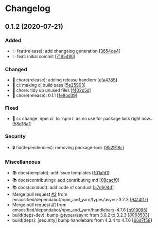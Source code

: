 # Changelog

<a name="0.1.2"></a>
## 0.1.2 (2020-07-21)

### Added

- ✨ feat(release): add changelog generation [[3654de4](https://github.com/emacsified/Tribble-Backend/commit/3654de4c65874da936c2f03a02bcc485d637d242)]
- ✨ feat: initial commit [[7185480](https://github.com/emacsified/Tribble-Backend/commit/7185480b91c36753a8b87fb79ad2f10f65674122)]

### Changed

- 🔧 chore(release): adding release handlers [[efa4785](https://github.com/emacsified/Tribble-Backend/commit/efa47859b5e6d22c853c02b77f09bb8312d7ff6a)]
- 🚨 ci: making ci build pass [[5e25993](https://github.com/emacsified/Tribble-Backend/commit/5e25993e79b8919b371d5ce610ca67a540a5988c)]
- 🔧 chore: tidy up unused files [[f402d5d](https://github.com/emacsified/Tribble-Backend/commit/f402d5d51a063322077454d55ee5561b0bca599b)]
- 🔧 chore(release): 0.1.1 [[1e8bd39](https://github.com/emacsified/Tribble-Backend/commit/1e8bd390e710d1b9c36f8a59f833917ce7d8b030)]

### Fixed

- 💚 ci: change &#x60;npm ci&#x60; to &#x60;npm i&#x60; as no use for package lock right now... [[58d16af](https://github.com/emacsified/Tribble-Backend/commit/58d16afb81deec4ee36ae3017a2803eddc970c24)]

### Security

- 🔒 fix(dependencies): removing package-lock [[952918c](https://github.com/emacsified/Tribble-Backend/commit/952918cf9d5a5694d58fcfb947527d19194ebd7f)]

### Miscellaneous

- 📚 docs(template): add issue templates [[101afd1](https://github.com/emacsified/Tribble-Backend/commit/101afd1795302922921049026eda641f5c66e9ce)]
- 📚 docs(contributing): add contributing.md [[08cacf0](https://github.com/emacsified/Tribble-Backend/commit/08cacf05462a9e305aa492a6f6a795416f955d9c)]
- 📚 docs(conduct): add code of conduct [[a7d604d](https://github.com/emacsified/Tribble-Backend/commit/a7d604dd130e0fc6820221fc472190c746f85a3a)]
-  Merge pull request [#2](https://github.com/emacsified/Tribble-Backend/issues/2) from emacsified/dependabot/npm_and_yarn/types/async-3.2.3 [[9414ff7](https://github.com/emacsified/Tribble-Backend/commit/9414ff7d58f989c39ef557d3b0137f4f7c0c1bfb)]
-  Merge pull request [#1](https://github.com/emacsified/Tribble-Backend/issues/1) from emacsified/dependabot/npm_and_yarn/handlebars-4.7.6 [[b919095](https://github.com/emacsified/Tribble-Backend/commit/b919095a68791790f358c4bec88704ee67801797)]
-  build(deps-dev): bump @types/async from 3.0.2 to 3.2.3 [[8098533](https://github.com/emacsified/Tribble-Backend/commit/8098533da5d8789fc74b53bdad3d3c95f6d65f24)]
-  build(deps): [security] bump handlebars from 4.3.4 to 4.7.6 [[66d7f58](https://github.com/emacsified/Tribble-Backend/commit/66d7f58d72d99f3f40fcff05c968588801059c7e)]


